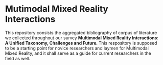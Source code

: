 # Mutimodal Mixed Reality Interactions

This repository consists the aggregated bibliography of corpus of literature we collected throughout our survey **Multimodal Mixed Reality Interactions: A Unified Taxonomy, Challenges and Future**. This respository is supposed to be a starting point for novice researchers and laymen for Multimodal Mixed Reality, and it shall serve as a guide for current researchers in the field as well.
